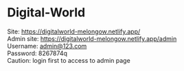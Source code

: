 # Digital-World

Site: https://digitalworld-melongow.netlify.app/
<br>
Admin site: https://digitalworld-melongow.netlify.app/admin
<br>
Username: admin@123.com
<br>
Password: 8267874q
<br>
Caution: login first to access to admin page
